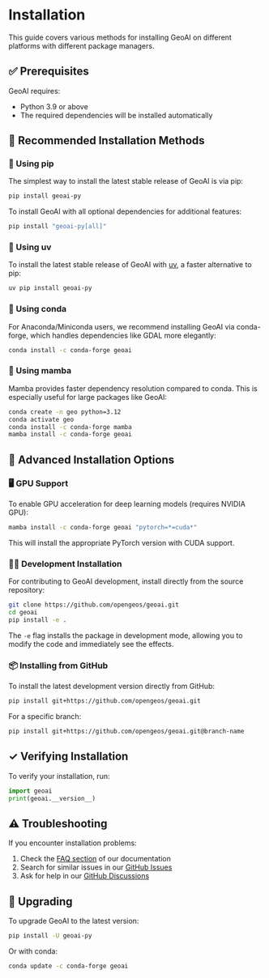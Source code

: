 # Installation

This guide covers various methods for installing GeoAI on different platforms with different package managers.

## ✅ Prerequisites

GeoAI requires:

-   Python 3.9 or above
-   The required dependencies will be installed automatically

## 🚀 Recommended Installation Methods

### 🐍 Using pip

The simplest way to install the latest stable release of GeoAI is via pip:

```bash
pip install geoai-py
```

To install GeoAI with all optional dependencies for additional features:

```bash
pip install "geoai-py[all]"
```

### 🐍 Using uv

To install the latest stable release of GeoAI with [uv](https://docs.astral.sh/uv), a faster alternative to pip:

```bash
uv pip install geoai-py
```

### 🐼 Using conda

For Anaconda/Miniconda users, we recommend installing GeoAI via conda-forge, which handles dependencies like GDAL more elegantly:

```bash
conda install -c conda-forge geoai
```

### 🦡 Using mamba

Mamba provides faster dependency resolution compared to conda. This is especially useful for large packages like GeoAI:

```bash
conda create -n geo python=3.12
conda activate geo
conda install -c conda-forge mamba
mamba install -c conda-forge geoai
```

## 🔧 Advanced Installation Options

### 🖥️ GPU Support

To enable GPU acceleration for deep learning models (requires NVIDIA GPU):

```bash
mamba install -c conda-forge geoai "pytorch=*=cuda*"
```

This will install the appropriate PyTorch version with CUDA support.

### 👩‍💻 Development Installation

For contributing to GeoAI development, install directly from the source repository:

```bash
git clone https://github.com/opengeos/geoai.git
cd geoai
pip install -e .
```

The `-e` flag installs the package in development mode, allowing you to modify the code and immediately see the effects.

### 📦 Installing from GitHub

To install the latest development version directly from GitHub:

```bash
pip install git+https://github.com/opengeos/geoai.git
```

For a specific branch:

```bash
pip install git+https://github.com/opengeos/geoai.git@branch-name
```

## ✓ Verifying Installation

To verify your installation, run:

```python
import geoai
print(geoai.__version__)
```

## ⚠️ Troubleshooting

If you encounter installation problems:

1. Check the [FAQ section](https://geoai.gishub.org/faq) of our documentation
2. Search for similar issues in our [GitHub Issues](https://github.com/opengeos/geoai/issues)
3. Ask for help in our [GitHub Discussions](https://github.com/opengeos/geoai/discussions)

## 🔄 Upgrading

To upgrade GeoAI to the latest version:

```bash
pip install -U geoai-py
```

Or with conda:

```bash
conda update -c conda-forge geoai
```
